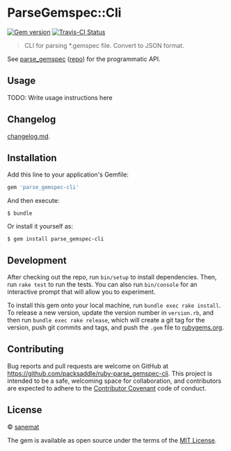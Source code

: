 # ParseGemspec::Cli

[![Gem version][gem-image]][gem-url] [![Travis-CI Status][travis-image]][travis-url]

> CLI for parsing *.gemspec file. Convert to JSON format.

See [parse_gemspec](https://rubygems.org/gems/parse_gemspec) ([repo](https://github.com/packsaddle/ruby-parse_gemspec)) for the programmatic API.


## Usage

TODO: Write usage instructions here


## Changelog

[changelog.md](./changelog.md).


## Installation

Add this line to your application's Gemfile:

```ruby
gem 'parse_gemspec-cli'
```

And then execute:

    $ bundle

Or install it yourself as:

    $ gem install parse_gemspec-cli


## Development

After checking out the repo, run `bin/setup` to install dependencies. Then, run `rake test` to run the tests. You can also run `bin/console` for an interactive prompt that will allow you to experiment.

To install this gem onto your local machine, run `bundle exec rake install`. To release a new version, update the version number in `version.rb`, and then run `bundle exec rake release`, which will create a git tag for the version, push git commits and tags, and push the `.gem` file to [rubygems.org](https://rubygems.org).


## Contributing

Bug reports and pull requests are welcome on GitHub at https://github.com/packsaddle/ruby-parse_gemspec-cli. This project is intended to be a safe, welcoming space for collaboration, and contributors are expected to adhere to the [Contributor Covenant](contributor-covenant.org) code of conduct.


## License

© [sanemat](http://sane.jp)

The gem is available as open source under the terms of the [MIT License](http://opensource.org/licenses/MIT).

[travis-url]: https://travis-ci.org/packsaddle/ruby-parse_gemspec-cli
[travis-image]: https://img.shields.io/travis/packsaddle/ruby-parse_gemspec-cli/master.svg?style=flat-square&label=build%20%28linux%29
[gem-url]: https://rubygems.org/gems/parse_gemspec-cli
[gem-image]: http://img.shields.io/gem/v/parse_gemspec-cli.svg?style=flat-square
